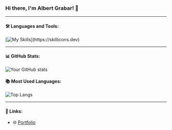 ### Hi there, I'm Albert Grabar! 👋

---

#### 🛠️ Languages and Tools:
[![My Skills](https://skillicons.dev/icons?i=js,react,nodejs,html,css,figma,bootstrap,)](https://skillicons.dev)

---

#### 📊 GitHub Stats:
![Your GitHub stats](https://github-readme-stats.vercel.app/api?username=yourusername&show_icons=true&theme=radical)

#### 📚 Most Used Languages:
![Top Langs](https://github-readme-stats.vercel.app/api/top-langs/?username=yourusername&layout=compact&theme=radical)

---

#### 🔗 Links:
- 🌐 [Portfolio](https://grabar001.github.io/Portfolio/)
